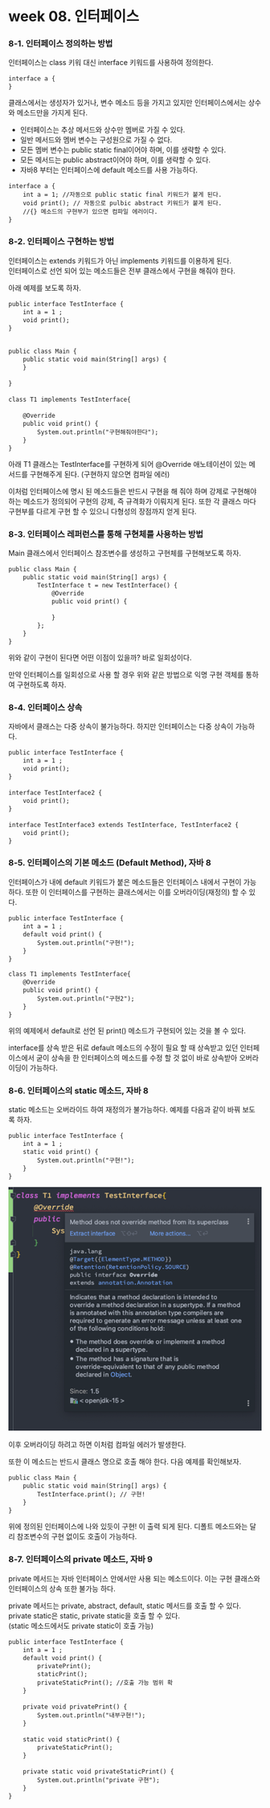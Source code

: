 # week 08. 인터페이스

### 8-1. 인터페이스 정의하는 방법

인터페이스는 class 키워 대신 interface 키워드를 사용하여 정의한다.

```
interface a {
}
```

클래스에서는 생성자가 있거나, 변수 메소드 등을 가지고 있지만 인터페이스에서는 상수와 메소드만을 가지게 된다.

- 인터페이스는 추상 메서드와 상수만 멤버로 가질 수 있다.
- 일반 메서드와 멤버 변수는 구성원으로 가질 수 없다.
- 모든 멤버 변수는 public static final이어야 하며, 이를 생략할 수 있다.
- 모든 메서드는 public abstract이어야 하며, 이를 생략할 수 있다.
- 자바8 부터는 인터페이스에 default 메소드를 사용 가능하다.

```
interface a {
    int a = 1; //자동으로 public static final 키워드가 붙게 된다.
    void print(); // 자동으로 pulbic abstract 키워드가 붙게 된다. 
    //{} 메소드의 구현부가 있으면 컴파일 에러이다.
}
```

### 8-2. 인터페이스 구현하는 방법

인터페이스는 extends 키워드가 아닌 implements 키워드를 이용하게 된다.  
인터페이스로 선언 되어 있는 메소드들은 전부 클래스에서 구현을 해줘야 한다.

아래 예제를 보도록 하자.

```
public interface TestInterface {
    int a = 1 ;
    void print();
}
```

```

public class Main {
    public static void main(String[] args) {
    }

}

class T1 implements TestInterface{

    @Override
    public void print() {
        System.out.println("구현해줘야한다");
    }
}

```

아래 T1 클래스는 TestInterface를 구현하게 되어 @Override 애노테이션이 있는 메서드를 구현해주게 된다. (구현하지 않으면 컴파일 에러)

이처럼 인터페이스에 명시 된 메소드들은 반드시 구현을 해 줘야 하며 강제로 구현해야 하는 메소드가 정의되어 구현의 강제, 즉 규격화가 이뤄지게 된다.
또한 각 클래스 마다 구현부를 다르게 구현 할 수 있으니 다형성의 장점까지 얻게 된다.

### 8-3. 인터페이스 레퍼런스를 통해 구현체를 사용하는 방법

Main 클래스에서 인터페이스 참조변수를 생성하고 구현체를 구현해보도록 하자.

```
public class Main {
    public static void main(String[] args) {
        TestInterface t = new TestInterface() {
            @Override
            public void print() {
                
            }
        };
    }
}
```

위와 같이 구현이 된다면 어떤 이점이 있을까? 바로 일회성이다.

만약 인터페이스를 일회성으로 사용 할 경우 위와 같은 방법으로 익명 구현 객체를 통하여 구현하도록 하자.


### 8-4. 인터페이스 상속

자바에서 클래스는 다중 상속이 불가능하다. 하지만 인터페이스는 다중 상속이 가능하다.

```
public interface TestInterface {
    int a = 1 ;
    void print();
}

interface TestInterface2 {
    void print();
}

interface TestInterface3 extends TestInterface, TestInterface2 {
    void print();
}
```

### 8-5. 인터페이스의 기본 메소드 (Default Method), 자바 8

인터페이스가 내에 default 키워드가 붙은 메소드들은 인터페이스 내에서 구현이 가능하다.
또한 이 인터페이스를 구현하는 클래스에서는 이를 오버라이딩(재정의) 할 수 있다.

```
public interface TestInterface {
    int a = 1 ;
    default void print() {
        System.out.println("구현!");
    }
}
```
```
class T1 implements TestInterface{
    @Override
    public void print() {
        System.out.println("구현2");
    }
}
```

위의 예제에서 default로 선언 된 print() 메소드가 구현되어 있는 것을 볼 수 있다.

interface를 상속 받은 뒤로 default 메소드의 수정이 필요 할 때 상속받고 있던 인터페이스에서 굳이 상속을 한 인터페이스의 메소드를 수정 할 것 없이 바로 상속받아 오버라이딩이 가능하다.


### 8-6. 인터페이스의 static 메소드, 자바 8

static 메소드는 오버라이드 하여 재정의가 불가능하다.
예제를 다음과 같이 바꿔 보도록 하자.

```
public interface TestInterface {
    int a = 1 ;
    static void print() {
        System.out.println("구현!");
    }
}
```

![29](./image/29.png)

이후 오버라이딩 하려고 하면 이처럼 컴파일 에러가 발생한다.

또한 이 메소드는 반드시 클래스 명으로 호출 해야 한다.
다음 예제를 확인해보자.

```
public class Main {
    public static void main(String[] args) {
        TestInterface.print(); // 구현!
    }
}
```

위에 정의된 인터페이스에 나와 있듯이 구현! 이 출력 되게 된다.
디폴트 메소드와는 달리 참조변수의 구현 없이도 호출이 가능하다.



### 8-7. 인터페이스의 private 메소드, 자바 9

private 메서드는 자바 인터페이스 안에서만 사용 되는 메소드이다.
이는 구현 클래스와 인터페이스의 상속 또한 불가능 하다.

private 메서드는 private, abstract, default, static 메서드를 호출 할 수 있다.
private static은 static, private static을 호출 할 수 있다.  
(static 메소드에서도 private static이 호출 가능)


```
public interface TestInterface {
    int a = 1 ;
    default void print() {
        privatePrint();
        staticPrint();
        privateStaticPrint(); //호출 가능 범위 확
    }

    private void privatePrint() {
        System.out.println("내부구현!");
    }

    static void staticPrint() {
        privateStaticPrint();
    }
    
    private static void privateStaticPrint() {
        System.out.println("private 구현");
    }
}
```
